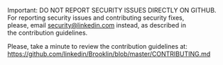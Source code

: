 Important: DO NOT REPORT SECURITY ISSUES DIRECTLY ON GITHUB.  
For reporting security issues and contributing security fixes,  
please, email security@linkedin.com instead, as described in  
the contribution guidelines.

Please, take a minute to review the contribution guidelines at:  
https://github.com/linkedin/Brooklin/blob/master/CONTRIBUTING.md
